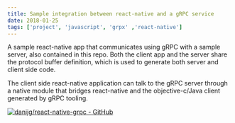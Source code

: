 ```yaml
---
title: Sample integration between react-native and a gRPC service
date: 2018-01-25
tags: ['project', 'javascript', 'grpx' ,'react-native']
---
```


A sample react-native app that communicates using gRPC with a sample server, also contained in this repo. Both the client app and the server share the protocol buffer definition, which is used to generate both server and client side code.

The client side react-native application can talk to the gRPC server through a native module that bridges react-native and the objective-c/Java client generated by gRPC tooling.

[![danijg/react-native-grpc - GitHub](https://gh-card.dev/repos/danijg/react-native-grpc.svg?fullname=)](https://github.com/danijg/react-native-grpc)
